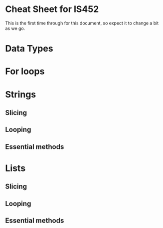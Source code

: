 # Cheat Sheet for IS452

This is the first time through for this document, so expect it to change a bit as we go.

# Data Types

# For loops

# Strings

## Slicing

## Looping

## Essential methods

# Lists

## Slicing

## Looping

## Essential methods
